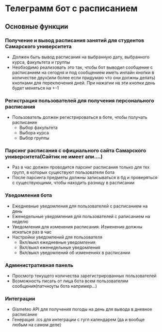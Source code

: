 # Телеграмм бот с расписанием
## Основные функции 

### **Получение и вывод расписания занятий для студентов Самарского университета**

- Должен быть вывод расписания на выбранную дату, выбранного курса, факультета и группы
- Необходимо реализовать это так, чтобы бот выводил сообщение с расписанием на сегодня и под сообщением иметь инлайн кнопки в количестве двух(или более если придумаю что они должны делать) кнопками для переключения дней. При нажатии на эти кнопки день будет меняться на +-1

### **Регистрация пользователей для получения персонального расписания** 

- Пользователь должен регистрироваться в боте, чтобы получать расписание
	- Выбор факультета
	- Выбора курса
	- Выбор группы

### **Парсинг расписания с официального сайта Самарского университета(Сайтик не имеет апи....)**

- Раз в час должен проводится парсинг расписания только для тех групп, в которых существуют пользователи бота
- После парсинга предметы должны записываться в бд и проверяться с существующими, чтобы находить разницу в расписании

### **Уведомления бота**
- Ежедневные уведомления для пользователей с расписанием на день
- Еженедельные уведомления для пользователей с раписанием на неделю
- Уведомления для изменения расписания. Изменения должны искаться раз в час
- Настройки уведомлений для пользователя
	- Вкл/выкл ежедневные уведомления
	- Вкл/выкл еженедельные уведомления
	- Вкл/выкл уведомлений об изменениях в расписании

### **Административная панель**

- Просмотр текущего количества зарегистрированных пользователей
- Возможность писать от лица бота всем пользователям сообщения(патчноуты бота например...)

### **Интеграции**

- Gismeteo API для получения погоды на день для вывода в дневное расписание
- Генерация .ics для интеграции с гугл календарем (да и вообще любым на самом деле)
